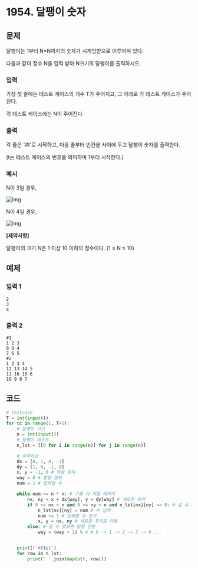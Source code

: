 # 1954. 달팽이 숫자

## 문제

달팽이는 1부터 N*N까지의 숫자가 시계방향으로 이루어져 있다.

다음과 같이 정수 N을 입력 받아 N크기의 달팽이를 출력하시오.



### 입력

가장 첫 줄에는 테스트 케이스의 개수 T가 주어지고, 그 아래로 각 테스트 케이스가 주어진다.

각 테스트 케이스에는 N이 주어진다.

### 출력

각 줄은 '#t'로 시작하고, 다음 줄부터 빈칸을 사이에 두고 달팽이 숫자를 출력한다.

(t는 테스트 케이스의 번호를 의미하며 1부터 시작한다.)

### 예시

N이 3일 경우,
 

![img](https://swexpertacademy.com/main/common/fileDownload.do?downloadType=CKEditorImages&fileId=AV5PpDX6AQIDFAUq)


N이 4일 경우,
 

![img](https://swexpertacademy.com/main/common/fileDownload.do?downloadType=CKEditorImages&fileId=AV5PpGRqAQQDFAUq)


**[제약사항]**

달팽이의 크기 N은 1 이상 10 이하의 정수이다. (1 ≤ N ≤ 10)





## 예제

### 입력 1

```
2    
3   
4             
```

### 출력 2

```
#1
1 2 3
8 9 4
7 6 5
#2
1 2 3 4
12 13 14 5
11 16 15 6
10 9 8 7
```





## 코드

```python
# Testcase
T = int(input())
for tc in range(1, T+1):
    # 달팽이 크기
    n = int(input())
    # 달팽이 리스트
    n_lst = [[0 for i in range(n)] for j in range(n)]

    # 우하좌상
    dx = [0, 1, 0, -1]
    dy = [1, 0, -1, 0]
    x, y = -1, 0 # 처음 위치
    way = 0 # 방향 정보
    num = 1 # 입력할 수

    while num <= n * n: # 수를 다 적을 때까지
        nx, ny = x + dx[way], y + dy[way] # 새로운 위치
        if 0 <= nx < n and 0 <= ny < n and n_lst[nx][ny] == 0: # 갈 수 있으면
            n_lst[nx][ny] = num # 수 입력
            num += 1 # 입력할 수 증가
            x, y = nx, ny # 새로운 위치로 이동
        else: # 갈 수 없으면 방향 전환
            way = (way + 1) % 4 # 0 -> 1 -> 2 -> 3 -> 0 ...


    print(f'#{tc}')
    for row in n_lst:
        print(' '.join(map(str, row)))
```
